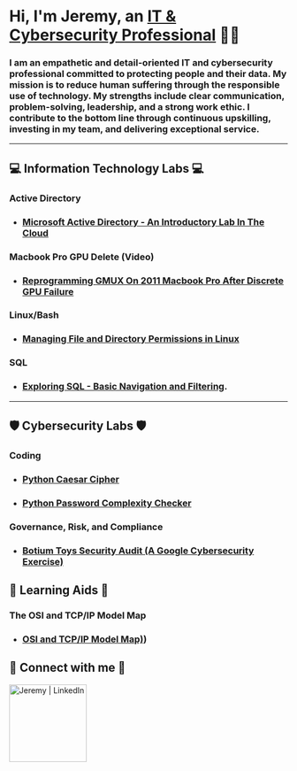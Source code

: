 <h1>Hi, I'm Jeremy, an <a href="https://linkedin.com/in/jeremyhilltech">IT & Cybersecurity Professional</a> 👨‍💻</h1>

<h3> I am an empathetic and detail-oriented IT and cybersecurity professional committed to protecting people and their data. My mission is to reduce human suffering through the responsible use of technology. My strengths include clear communication, problem-solving, leadership, and a strong work ethic. I contribute to the bottom line through continuous upskilling, investing in my team, and delivering exceptional service.</h3>

---

<h2>💻 Information Technology Labs 💻</h2>

### **Active Directory**
  - ### [Microsoft Active Directory - An Introductory Lab In The Cloud](https://github.com/jeremyhilltech/Microsoft-Active-Directory--An-Introductory-Lab-In-The-Cloud)

### **Macbook Pro GPU Delete** (Video)
  - ### [Reprogramming GMUX On 2011 Macbook Pro After Discrete GPU Failure](https://github.com/jeremyhilltech/Reprogramming-GMUX-On-2011-Macbook-Pro-After-Discrete-GPU-Failure)

### **Linux/Bash**
  - ### [Managing File and Directory Permissions in Linux](https://github.com/jeremyhilltech/Managing-File-and-Directory-Permissions-in-Linux)

### **SQL**
  - ### [Exploring SQL - Basic Navigation and Filtering](https://github.com/jeremyhilltech/Exploring-SQL-Basic-Navigation-and-Filtering).

---

<h2>🛡️ Cybersecurity Labs 🛡️</h2>

### **Coding**
  - ### [Python Caesar Cipher](https://github.com/jeremyhilltech/Python-Caesar-Cipher)
  - ### [Python Password Complexity Checker](https://github.com/jeremyhilltech/Python-Password-Complexity-Checker)

### **Governance, Risk, and Compliance**
  - ### [Botium Toys Security Audit (A Google Cybersecurity Exercise)](https://github.com/jeremyhilltech/Botium-Security-Audit/tree/main)

<h2>🧠 Learning Aids 🧠</h2>

### **The OSI and TCP/IP Model Map**
  - ### [OSI and TCP/IP Model Map)](https://github.com/jeremyhilltech/OSI-TCP-IP-Model-Map))

<h2>📳 Connect with me 📳</h2>

[<img align="left" alt="Jeremy | LinkedIn" width="140px" src="https://i.imgur.com/RIefvk9.png" />][linkedin]

[linkedin]: https://linkedin.com/in/jeremyhilltech
